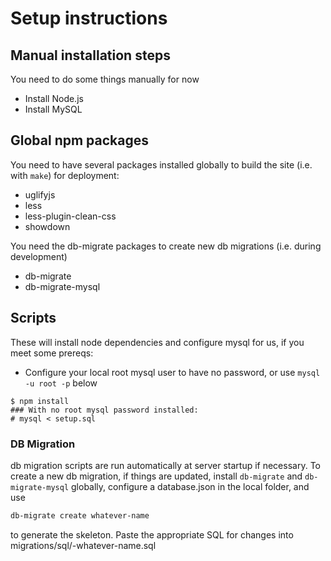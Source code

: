 # Setup instructions

## Manual installation steps

You need to do some things manually for now
* Install Node.js
* Install MySQL

## Global npm packages

You need to have several packages installed globally to build the site (i.e. with `make`) for
deployment:
* uglifyjs
* less
* less-plugin-clean-css
* showdown

You need the db-migrate packages to create new db migrations (i.e. during development)
* db-migrate
* db-migrate-mysql

## Scripts

These will install node dependencies and configure mysql for us, if you meet some prereqs:

* Configure your local root mysql user to have no password, or use `mysql -u root -p` below

```
$ npm install
### With no root mysql password installed:
# mysql < setup.sql
```

### DB Migration
db migration scripts are run automatically at server startup if necessary. To create a new db
migration, if things are updated, install `db-migrate` and `db-migrate-mysql` globally, configure a
database.json in the local folder, and use

```bash
db-migrate create whatever-name
```

to generate the skeleton. Paste the appropriate SQL for changes into
migrations/sql/<date>-whatever-name.sql
